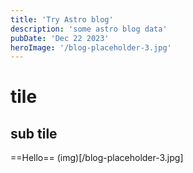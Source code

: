 ```yaml
---
title: 'Try Astro blog'
description: 'some astro blog data'
pubDate: 'Dec 22 2023'
heroImage: '/blog-placeholder-3.jpg'
---
```


# tile 
## sub tile

==Hello==
(img)[/blog-placeholder-3.jpg]
